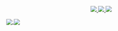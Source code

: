 <p align="center">
  <a href="https://twitter.com/alessiosavi">
    <img src="https://img.shields.io/twitter/follow/alessiosavi?style=for-the-badge&label=%40alessiosavi&logo=twitter&logoColor=00AEFF&labelColor=black&color=7fff00">
  </a>
  <a href="https://www.linkedin.com/in/simonemargaritelli/">
    <img src="https://img.shields.io/badge/-alessiosavi-blue?style=for-the-badge&logo=Linkedin&logoColor=00AEFF&labelColor=black&color=black">
  </a>
  <a href="mailto:alessiosavibtc@gmail.com">
    <img src="https://img.shields.io/badge/alessiosavi@gmail.com-0078D4?style=for-the-badge&logo=Microsoft-Outlook&logoColor=00AEFF&labelColor=black&color=black">
  </a>
</p>

<a href="https://github.com/alessiosavi">
  <img align="center" src="https://github-readme-stats.vercel.app/api?username=alessiosavi&count_private=true&show_icons=true&theme=chartreuse-dark" />
</a>
<a href="https://github.com/alessiosavi">
  <img align="center" src="https://github-readme-stats.vercel.app/api/top-langs/?username=alessiosavi&layout=compact&theme=chartreuse-dark&langs_count=8" />
</a>
